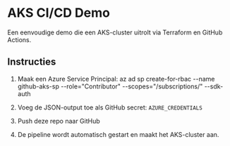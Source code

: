 # AKS CI/CD Demo

Een eenvoudige demo die een AKS-cluster uitrolt via Terraform en GitHub Actions.

## Instructies

1. Maak een Azure Service Principal:
   az ad sp create-for-rbac --name github-aks-sp --role="Contributor" --scopes="/subscriptions/<subscription-id>" --sdk-auth

2. Voeg de JSON-output toe als GitHub secret: `AZURE_CREDENTIALS`

3. Push deze repo naar GitHub

4. De pipeline wordt automatisch gestart en maakt het AKS-cluster aan.


